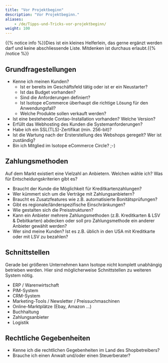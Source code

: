 ```yaml
---
title: "Vor Projektbeginn"
description: "Vor Projektbeginn."
aliases:
    - /de/Tipps-und-Tricks-vor-projektbeginn/
weight: 100
---
```



{{% notice info %}}Dies ist ein kleines Helferlein, das gerne ergänzt werden darf und keine abschliessende Liste. 
Mitdenken ist durchaus erlaubt.{{% /notice %}}

## Grundfragestellungen

* Kenne ich meinen Kunden?
	* Ist er bereits im Geschäftsfeld tätig oder ist er ein Neustarter?
	* Ist das Budget vorhanden?
	* Sind die Anforderungen definiert?
	* Ist Isotope eCommerce überhaupt die richtige Lösung für den Anwendungsfall?
	* Welche Produkte sollen verkauft werden?
* Ist eine bestehende Contao-Installation vorhanden? Welche Version?
* Erfüllt das Webhosting des Kunden die Systemanforderungen?
* Habe ich ein SSL(TLS)-Zertifikat (min. 256-bit)?
* Ist die Wartung nach der Ersterstellung des Webshops geregelt? Wer ist zuständig?
* Bin ich Mitglied im Isotope eCommerce Circle? ;-)

## Zahlungsmethoden

Auf dem Markt existiert eine Vielzahl an Anbietern. Welchen wähle ich? Was für Entscheidungskriterien gibt es?

* Braucht der Kunde die Möglichkeit für Kreditkartenzahlungen?
* Wer kümmert sich um die Verträge mit Zahlungsanbietern?
* Braucht es Zusatzfeatures wie z.B. automatisierte Bonitätsprüfungen?
* Gibt es regionale/länderspezifische Einschränkungen?
* Wie gestalten sich die Preisstrukturen?
* Kann ein Anbieter mehrere Zahlungsmethoden (z.B. Kreditkarten & LSV & Debitkarten)  abdecken oder soll pro Zahlungsmethode ein anderer Anbieter gewählt werden?
* Wer sind meine Kunden? Ist es z.B. üblich in den USA mit Kreditkarte oder mit LSV zu bezahlen?

## Schnittstellen

Gerade bei größeren Unternehmen kann Isotope nicht komplett unabhängig betrieben werden. Hier sind möglicherweise Schnittstellen zu weiteren System nötig.

* ERP / Warenwirtschaft
* PIM-System
* CRM-System
* Marketing-Tools / Newsletter / Preissuchmaschinen
* Online-Marktplätze (Ebay, Amazon …)
* Buchhaltung
* Zahlungsanbieter
* Logistik

## Rechtliche Gegebenheiten

* Kenne ich die rechtlichen Gegebenheiten im Land des Shopbetreibers?
* Brauche ich einen Anwalt und/oder einen Steuerberater?

